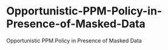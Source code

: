# Opportunistic-PPM-Policy-in-Presence-of-Masked-Data
Opportunistic PPM Policy in Presence of Masked Data
